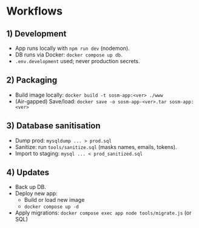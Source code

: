 # Workflows

## 1) Development
- App runs locally with `npm run dev` (nodemon).
- DB runs via Docker: `docker compose up db`.
- `.env.development` used; never production secrets.

## 2) Packaging
- Build image locally: `docker build -t sosm-app:<ver> ./www`
- (Air-gapped) Save/load: `docker save -o sosm-app-<ver>.tar sosm-app:<ver>`

## 3) Database sanitisation
- Dump prod: `mysqldump ... > prod.sql`
- Sanitize: run `tools/sanitize.sql` (masks names, emails, tokens).
- Import to staging: `mysql ... < prod_sanitized.sql`

## 4) Updates
- Back up DB.
- Deploy new app:
  - Build or load new image
  - `docker compose up -d`
- Apply migrations: `docker compose exec app node tools/migrate.js` (or SQL)

